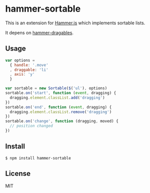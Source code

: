 # hammer-sortable

This is an extension for [Hammer.js](http://eightmedia.github.io/hammer.js/)
which implements sortable lists.

It depens on [hammer-dragables](https://github.com/tellnes/hammer-dragables).

## Usage

```js
var options =
  { handle: '.move'
  , draggable: 'li'
  , axis: 'y'
  }

var sortable = new Sortable($('ul'), options)
sortable.on('start', function (event, dragging) {
  dragging.element.classList.add('dragging')
})
sortable.on('end', function (event, dragging) {
  dragging.element.classList.remove('dragging')
})
sortable.on('change', function (dragging, moved) {
  // position changed
})

```

## Install

    $ npm install hammer-sortable

## License

MIT
